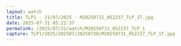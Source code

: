 ```yaml
---
layout: watch
title: TLP1 - 31/07/2025 - M20250731_052237_TLP_1T.jpg
date: 2025-07-31 05:22:37
permalink: /2025/07/31/watch/M20250731_052237_TLP_1
capture: TLP1/2025/202507/20250730/M20250731_052237_TLP_1T.jpg
---
```

